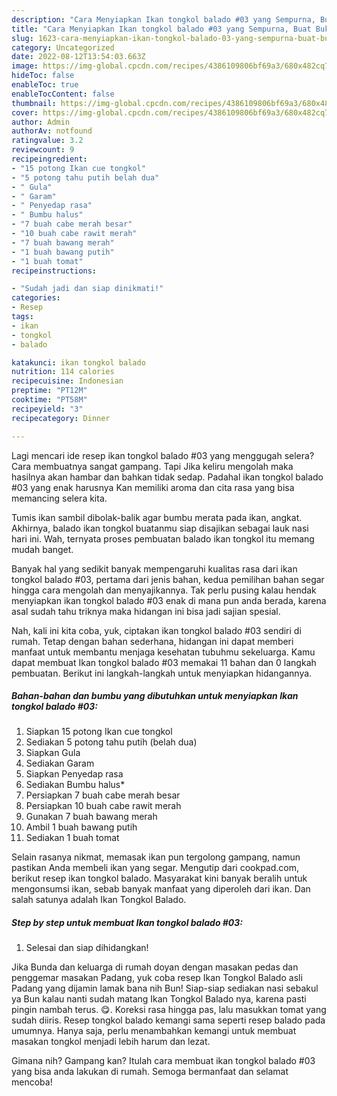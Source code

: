 ```yaml
---
description: "Cara Menyiapkan Ikan tongkol balado #03 yang Sempurna, Buat Buka Puasa Enak"
title: "Cara Menyiapkan Ikan tongkol balado #03 yang Sempurna, Buat Buka Puasa Enak"
slug: 1623-cara-menyiapkan-ikan-tongkol-balado-03-yang-sempurna-buat-buka-puasa-enak
category: Uncategorized
date: 2022-08-12T13:54:03.663Z
image: https://img-global.cpcdn.com/recipes/4386109806bf69a3/680x482cq70/ikan-tongkol-balado-03-foto-resep-utama.jpg
hideToc: false
enableToc: true
enableTocContent: false
thumbnail: https://img-global.cpcdn.com/recipes/4386109806bf69a3/680x482cq70/ikan-tongkol-balado-03-foto-resep-utama.jpg
cover: https://img-global.cpcdn.com/recipes/4386109806bf69a3/680x482cq70/ikan-tongkol-balado-03-foto-resep-utama.jpg
author: Admin
authorAv: notfound
ratingvalue: 3.2
reviewcount: 9
recipeingredient:
- "15 potong Ikan cue tongkol"
- "5 potong tahu putih belah dua"
- " Gula"
- " Garam"
- " Penyedap rasa"
- " Bumbu halus"
- "7 buah cabe merah besar"
- "10 buah cabe rawit merah"
- "7 buah bawang merah"
- "1 buah bawang putih"
- "1 buah tomat"
recipeinstructions:

- "Sudah jadi dan siap dinikmati!"
categories:
- Resep
tags:
- ikan
- tongkol
- balado

katakunci: ikan tongkol balado 
nutrition: 114 calories
recipecuisine: Indonesian
preptime: "PT12M"
cooktime: "PT58M"
recipeyield: "3"
recipecategory: Dinner

---
```



Lagi mencari ide resep ikan tongkol balado #03 yang menggugah selera? Cara membuatnya sangat gampang. Tapi Jika keliru mengolah maka hasilnya akan hambar dan bahkan tidak sedap. Padahal ikan tongkol balado #03 yang enak harusnya Kan memiliki aroma dan cita rasa yang bisa memancing selera kita.


Tumis ikan sambil dibolak-balik agar bumbu merata pada ikan, angkat. Akhirnya, balado ikan tongkol buatanmu siap disajikan sebagai lauk nasi hari ini. Wah, ternyata proses pembuatan balado ikan tongkol itu memang mudah banget.

Banyak hal yang sedikit banyak mempengaruhi kualitas rasa dari ikan tongkol balado #03, pertama dari jenis bahan, kedua pemilihan bahan segar hingga cara mengolah dan menyajikannya. Tak perlu pusing kalau hendak menyiapkan ikan tongkol balado #03 enak di mana pun anda berada, karena asal sudah tahu triknya maka hidangan ini bisa jadi sajian spesial.


Nah, kali ini kita coba, yuk, ciptakan ikan tongkol balado #03 sendiri di rumah. Tetap dengan bahan sederhana, hidangan ini dapat memberi manfaat untuk membantu menjaga kesehatan tubuhmu sekeluarga. Kamu dapat membuat Ikan tongkol balado #03 memakai 11 bahan dan 0 langkah pembuatan. Berikut ini langkah-langkah untuk menyiapkan hidangannya.

<!--inarticleads1-->

##### Bahan-bahan dan bumbu yang dibutuhkan untuk menyiapkan Ikan tongkol balado #03:

1. Siapkan 15 potong Ikan cue tongkol
1. Sediakan 5 potong tahu putih (belah dua)
1. Siapkan  Gula
1. Sediakan  Garam
1. Siapkan  Penyedap rasa
1. Sediakan  Bumbu halus*
1. Persiapkan 7 buah cabe merah besar
1. Persiapkan 10 buah cabe rawit merah
1. Gunakan 7 buah bawang merah
1. Ambil 1 buah bawang putih
1. Sediakan 1 buah tomat


Selain rasanya nikmat, memasak ikan pun tergolong gampang, namun pastikan Anda membeli ikan yang segar. Mengutip dari cookpad.com, berikut resep ikan tongkol balado. Masyarakat kini banyak beralih untuk mengonsumsi ikan, sebab banyak manfaat yang diperoleh dari ikan. Dan salah satunya adalah Ikan Tongkol Balado. 

<!--inarticleads2-->

##### Step by step untuk membuat Ikan tongkol balado #03:


1. Selesai dan siap dihidangkan!

Jika Bunda dan keluarga di rumah doyan dengan masakan pedas dan penggemar masakan Padang, yuk coba resep Ikan Tongkol Balado asli Padang yang dijamin lamak bana nih Bun! Siap-siap sediakan nasi sebakul ya Bun kalau nanti sudah matang Ikan Tongkol Balado nya, karena pasti pingin nambah terus. 😋. Koreksi rasa hingga pas, lalu masukkan tomat yang sudah diiris. Resep tongkol balado kemangi sama seperti resep balado pada umumnya. Hanya saja, perlu menambahkan kemangi untuk membuat masakan tongkol menjadi lebih harum dan lezat. 

Gimana nih? Gampang kan? Itulah cara membuat ikan tongkol balado #03 yang bisa anda lakukan di rumah. Semoga bermanfaat dan selamat mencoba!
